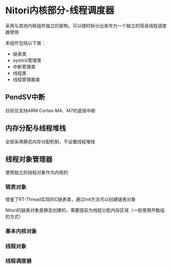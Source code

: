 # Nitori内核部分-线程调度器

采用与其他内核组件独立的架构，可以随时拆分出来作为一个独立的简易线程调度器使用

本组件包括以下类：

* 链表类
* systick管理类
* 中断管理类
* 线程类
* 线程管理器类

## PendSV中断

目前仅支持ARM Cortex-M4、M7的底层中断


## 内存分配与线程堆栈

全部采用静态内存分配机制，不设置线程堆栈


## 线程对象管理器

使用独立的线程对象作为内核的

### 链表对象

借鉴了RT-Thread实现的C链表类，通过init方法可以创建链表对象

Nitori的链表对象是静态创建的，需要提前为线程分配内存区域（一般使用开数组的方式）

### 基本内核对象


### 线程对象




### 线程调度器